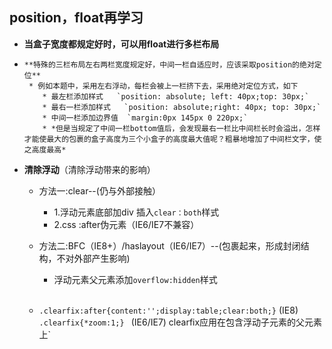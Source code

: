 ## position，float再学习
*  **当盒子宽度都规定好时，可以用float进行多栏布局**
*     **特殊的三栏布局左右两栏宽度规定好，中间一栏自适应时，应该采取position的绝对定位**
       * 例如本题中，采用左右浮动，每栏会被上一栏挤下去，采用绝对定位方式，如下  
          * 最左栏添加样式   `position: absolute; left: 40px;top: 30px;`  
          *	最右一栏添加样式   `position: absolute;right: 40px;	top: 30px;`
          *	中间一栏添加边界值  `margin:0px 145px 0 220px;`
          *	*但是当规定了中间一栏bottom值后，会发现最右一栏比中间栏长时会溢出，怎样才能使最大的包裹的盒子高度为三个小盒子的高度最大值呢？粗暴地增加了中间栏文字，使之高度最高*

* **清除浮动**（清除浮动带来的影响）
  * 方法一:clear--(仍与外部接触） 
     * 1.浮动元素底部加div 插入`clear：both`样式  
     * 2.css :after伪元素（IE6/IE7不兼容）
        
  * 方法二:BFC（IE8+）/haslayout（IE6/IE7）--(包裹起来，形成封闭结构，不对外部产生影响)
     * 浮动元素父元素添加`overflow:hidden`样式  
  
  * `.clearfix:after{content:'';display:table;clear:both;}` (IE8)
       `.clearfix{*zoom:1;} `  (IE6/IE7)
       clearfix应用在包含浮动子元素的父元素上`
